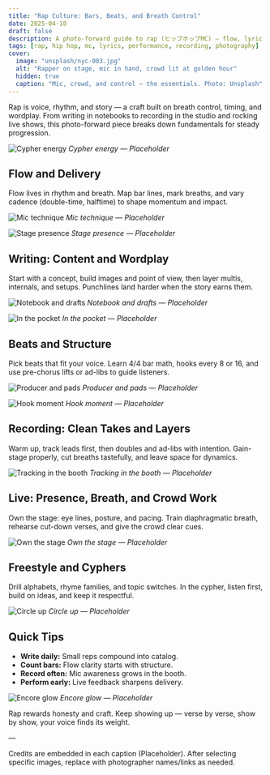 ```yaml
---
title: "Rap Culture: Bars, Beats, and Breath Control"
date: 2025-04-10
draft: false
description: A photo-forward guide to rap (ヒップホップMC) — flow, lyric writing, delivery, recording, and live performance.
tags: [rap, hip hop, mc, lyrics, performance, recording, photography]
cover:
  image: "unsplash/nyc-003.jpg"
  alt: "Rapper on stage, mic in hand, crowd lit at golden hour"
  hidden: true
  caption: "Mic, crowd, and control — the essentials. Photo: Unsplash"
---
```


Rap is voice, rhythm, and story — a craft built on breath control, timing, and wordplay. From writing in notebooks to recording in the studio and rocking live shows, this photo-forward piece breaks down fundamentals for steady progression.

![Cypher energy](unsplash/nyc-001.jpg)
_Cypher energy — Placeholder_

## Flow and Delivery

Flow lives in rhythm and breath. Map bar lines, mark breaths, and vary cadence (double-time, halftime) to shape momentum and impact.

![Mic technique](unsplash/nyc-002.jpg)
_Mic technique — Placeholder_

![Stage presence](unsplash/nyc-003.jpg)
_Stage presence — Placeholder_

## Writing: Content and Wordplay

Start with a concept, build images and point of view, then layer multis, internals, and setups. Punchlines land harder when the story earns them.

![Notebook and drafts](unsplash/nyc-004.jpg)
_Notebook and drafts — Placeholder_

![In the pocket](unsplash/nyc-005.jpg)
_In the pocket — Placeholder_

## Beats and Structure

Pick beats that fit your voice. Learn 4/4 bar math, hooks every 8 or 16, and use pre-chorus lifts or ad-libs to guide listeners.

![Producer and pads](unsplash/nyc-006.jpg)
_Producer and pads — Placeholder_

![Hook moment](unsplash/nyc-007.jpg)
_Hook moment — Placeholder_

## Recording: Clean Takes and Layers

Warm up, track leads first, then doubles and ad-libs with intention. Gain-stage properly, cut breaths tastefully, and leave space for dynamics.

![Tracking in the booth](unsplash/nyc-008.jpg)
_Tracking in the booth — Placeholder_

## Live: Presence, Breath, and Crowd Work

Own the stage: eye lines, posture, and pacing. Train diaphragmatic breath, rehearse cut-down verses, and give the crowd clear cues.

![Own the stage](unsplash/nyc-009.jpg)
_Own the stage — Placeholder_

## Freestyle and Cyphers

Drill alphabets, rhyme families, and topic switches. In the cypher, listen first, build on ideas, and keep it respectful.

![Circle up](unsplash/nyc-010.jpg)
_Circle up — Placeholder_

## Quick Tips

- **Write daily:** Small reps compound into catalog.
- **Count bars:** Flow clarity starts with structure.
- **Record often:** Mic awareness grows in the booth.
- **Perform early:** Live feedback sharpens delivery.

![Encore glow](unsplash/nyc-011.jpg)
_Encore glow — Placeholder_

Rap rewards honesty and craft. Keep showing up — verse by verse, show by show, your voice finds its weight.

—

Credits are embedded in each caption (Placeholder). After selecting specific images, replace with photographer names/links as needed.

